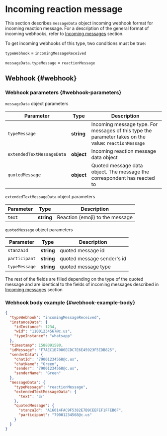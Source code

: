 # Incoming reaction message

This section describes `messageData` object incoming webhook format for incoming reaction message. For a description of the general format of incoming webhooks, refer to [Incoming messages](Webhook-IncomingMessageReceived.md) section.

To get incoming webhooks of this type, two conditions must be true:

`typeWebhook` = `incomingMessageReceived`

`messageData.typeMessage` = `reactionMessage`

## Webhook {#webhook}

### Webhook parameters {#webhook-parameters}

`messageData` object parameters

| Parameter          | Type        | Description                                                                                                                                       |
| ----------------- | ---------- | ---------------------------------------------------------------------------------------------------------------------------------------------- |
| `typeMessage`     | **string** | Incoming message type. For messages of this type the parameter takes on the value: `reactionMessage`|
|`extendedTextMessageData` | **object** | Incoming reaction message data object  |                                                                                           |
| `quotedMessage`   | **object** | Quoted message data object. The message the correspondent has reacted to   |

`extendedTextMessageData` object parameters

Parameter | Type | Description
----- | ----- | -----
`text` | **string** | Reaction (emoji) to the message


`quotedMessage` object parameters

| Parameter     | Type        | Description            |
| ------------- | ---------- | ------------------- |
| `stanzaId` | **string** | quoted message id |
| `participant` | **string** | quoted message sender's id |
| `typeMessage` | **string** | quoted message type |

The rest of the fields are filled depending on the type of the quoted message and are identical to the fields of incoming messages described in [Incoming messages](Webhook-IncomingMessageReceived.md) section

### Webhook body example {#webhook-example-body}

```json
{
  "typeWebhook": "incomingMessageReceived",
  "instanceData": {
    "idInstance": 1234,
    "wid": "11001234567@c.us",
    "typeInstance": "whatsapp"
  },
  "timestamp": 1588091580,
  "idMessage": "F7AEC1B7086ECDC7E6E45923F5EDB825",
  "senderData": {
    "chatId": "79001234568@c.us",
    "chatName": "Green",
    "sender": "79001234568@c.us",
    "senderName": "Green"
  },
  "messageData": {
    "typeMessage": "reactionMessage",
    "extendedTextMessageData": {
      "text": "👍"
    },
    "quotedMessage": {
      "stanzaId": "A16014FAC9F5382E7B9CEEFEF1FFEB6F",
      "participant": "79001234568@c.us"
    }
  }
}
```

